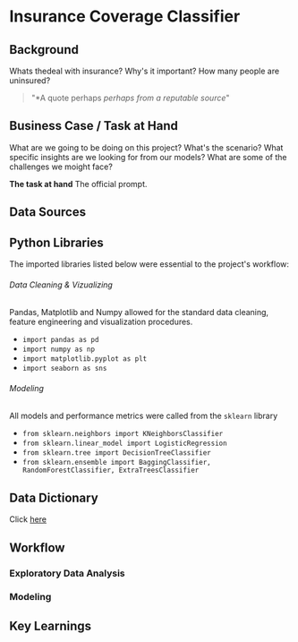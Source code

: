 # Insurance Coverage Classifier

## Background

Whats thedeal with insurance? Why's it important? How many people are uninsured?

> "*A quote perhaps
>*perhaps from a reputable source*"

##  Business Case / Task at Hand

What are we going to be doing on this project? What's the scenario? What specific insights are we looking for from our models? What are some of the challenges  we moight face?<br>

**The task at hand** The official prompt.

## Data Sources

## Python Libraries
The imported libraries listed below were essential to the project's workflow:
###### Data Cleaning & Vizualizing
Pandas, Matplotlib and Numpy allowed for the standard data cleaning, feature engineering and visualization procedures. 
- `import pandas as pd`
- `import numpy as np`
- `import matplotlib.pyplot as plt`
- `import seaborn as sns`
###### Modeling
All models and performance metrics were called from the `sklearn` library
- `from sklearn.neighbors import KNeighborsClassifier`
- `from sklearn.linear_model import LogisticRegression`
- `from sklearn.tree import DecisionTreeClassifier`
- `from sklearn.ensemble import BaggingClassifier, RandomForestClassifier, ExtraTreesClassifier`
## Data Dictionary
Click [here](https://github.com/campbel94/insurance_classifier/blob/main/data_dictionary.txt)

## Workflow
### Exploratory Data Analysis
### Modeling


## Key Learnings